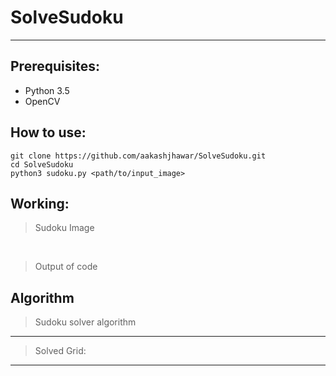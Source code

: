# SolveSudoku

----------
 
Prerequisites:
-------------

- Python 3.5
- OpenCV

How to use: 
----------
    git clone https://github.com/aakashjhawar/SolveSudoku.git
    cd SolveSudoku
    python3 sudoku.py <path/to/input_image>


Working:
-------
> Sudoku Image

</br>

> Output of code


Algorithm
-------------

> Sudoku solver algorithm

-------


> Solved Grid:

----------


